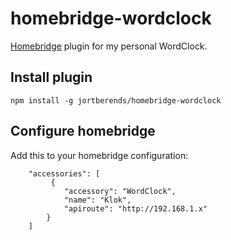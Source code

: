 # homebridge-wordclock
[Homebridge](https://github.com/nfarina/homebridge) plugin for my personal WordClock.

## Install plugin
```
npm install -g jortberends/homebridge-wordclock
```
## Configure homebridge
Add this to your homebridge configuration:
```
    "accessories": [
	     {
            "accessory": "WordClock",
            "name": "Klok",
            "apiroute": "http://192.168.1.x"
        }
    ]
```